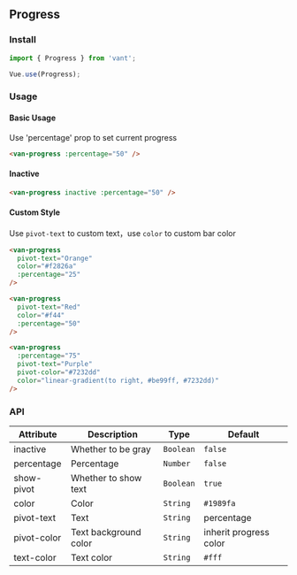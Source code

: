 ## Progress

### Install
``` javascript
import { Progress } from 'vant';

Vue.use(Progress);
```

### Usage

#### Basic Usage
Use 'percentage' prop to set current progress

```html
<van-progress :percentage="50" />
```


#### Inactive

```html
<van-progress inactive :percentage="50" />
```


#### Custom Style
Use `pivot-text` to custom text，use `color` to custom bar color

```html
<van-progress
  pivot-text="Orange"
  color="#f2826a"
  :percentage="25"
/>

<van-progress
  pivot-text="Red"
  color="#f44"
  :percentage="50"
/>

<van-progress
  :percentage="75"
  pivot-text="Purple"
  pivot-color="#7232dd"
  color="linear-gradient(to right, #be99ff, #7232dd)"
/>
```

### API

| Attribute | Description | Type | Default |
|------|------|------|------|
| inactive | Whether to be gray | `Boolean` | `false` |
| percentage | Percentage | `Number` | `false` |
| show-pivot | Whether to show text | `Boolean` | `true` |
| color | Color | `String` | `#1989fa` |
| pivot-text | Text | `String` | percentage |
| pivot-color | Text background color | `String` | inherit progress color |
| text-color | Text color | `String` | `#fff` |
